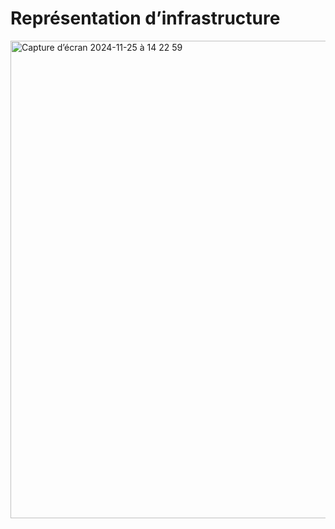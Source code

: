 # **Représentation d’infrastructure**

<img width="764" alt="Capture d’écran 2024-11-25 à 14 22 59" src="https://github.com/user-attachments/assets/19dd9566-4452-478e-8033-28abfae82caf">
